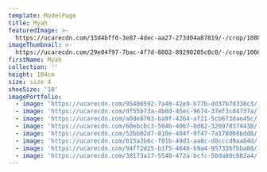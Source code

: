 ```yaml
---
template: ModelPage
title: Myah
featuredImage: >-
  https://ucarecdn.com/33d4bff0-3e87-4dec-aa27-273d04a87819/-/crop/1080x502/0,125/-/preview/
imageThumbnail: >-
  https://ucarecdn.com/29e04f97-7bac-4f7d-8802-89290205c0c0/-/crop/1066x1339/450,54/-/preview/
firstName: Myah
collection: ''
height: 104cm
size: size 4
shoeSize: '10'
imagePortfolio:
  - image: 'https://ucarecdn.com/95406592-7a48-42e9-b77b-dd37b7d338c3/'
  - image: 'https://ucarecdn.com/df55b73a-4b0d-45ec-9674-37ef3cd4737a/'
  - image: 'https://ucarecdn.com/a0de8703-ba9f-4264-af21-5cb673dae45c/'
  - image: 'https://ucarecdn.com/60ebcbc3-504b-4067-8d82-326978374438/'
  - image: 'https://ucarecdn.com/52bb02d7-810e-404f-9f47-7a178008bdd8/'
  - image: 'https://ucarecdn.com/015a3b6c-f01b-49d3-aa8c-d8cccd9aa84d/'
  - image: 'https://ucarecdn.com/94ff2d25-b1f5-4646-b9a4-957336fbba88/'
  - image: 'https://ucarecdn.com/38173a17-5548-472a-bcfc-50da80c882a4/'
---
```


